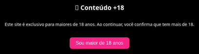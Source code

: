 <!DOCTYPE html><html lang="pt-BR">
<head>
  <meta charset="UTF-8">
  <meta name="viewport" content="width=device-width, initial-scale=1.0">
  <meta name="description" content="Site oficial adulto da modelo Sabrina – Conteúdo sensual +18 com compra direta por Pix.">
  <meta name="keywords" content="modelo adulta, conteúdo +18, packs sensuais, venda Pix, Sabrina sensual">
  <meta name="author" content="Sabrina">
  <title>Sabrina +18 – Conteúdo Exclusivo</title>
  <style>
    * { box-sizing: border-box; }
    body {
      margin: 0;
      font-family: 'Segoe UI', Tahoma, Geneva, Verdana, sans-serif;
      background-color: #111;
      color: #fff;
    }
    header {
      background: linear-gradient(to bottom, #000000c0, #000000), url('https://via.placeholder.com/1500x900') center/cover no-repeat;
      height: 100vh;
      display: flex;
      flex-direction: column;
      justify-content: center;
      align-items: center;
      text-align: center;
    }
    header h1 {
      font-size: 3rem;
      color: #f72585;
    }
    header p {
      font-size: 1.4rem;
      margin: 1rem 0;
      color: #ffb3c1;
    }
    header a {
      background-color: #f72585;
      color: white;
      padding: 0.8rem 1.5rem;
      text-decoration: none;
      border-radius: 8px;
      font-weight: bold;
    }
    section {
      padding: 3rem 2rem;
      max-width: 900px;
      margin: auto;
    }
    .galeria {
      display: grid;
      grid-template-columns: repeat(auto-fit, minmax(200px, 1fr));
      gap: 1rem;
    }
    .galeria img {
      width: 100%;
      border-radius: 10px;
      border: 2px solid #f72585;
    }
    .pix-section {
      background-color: #1a1a1a;
      padding: 2rem;
      border-radius: 10px;
      margin: 2rem auto;
      text-align: center;
    }
    .pix-section img {
      max-width: 200px;
      margin: 1rem auto;
      border-radius: 10px;
    }
    .tabela-precos {
      background-color: #222;
      padding: 2rem;
      border-radius: 10px;
      margin: 2rem auto;
      text-align: center;
    }
    .tabela-precos table {
      width: 100%;
      border-collapse: collapse;
      margin-top: 1rem;
    }
    .tabela-precos th, .tabela-precos td {
      border: 1px solid #f72585;
      padding: 12px;
    }
    .tabela-precos th {
      background-color: #f72585;
      color: white;
    }
    .tabela-precos td {
      background-color: #333;
    }
    footer {
      text-align: center;
      padding: 2rem;
      background-color: #000;
      color: #ccc;
      font-size: 0.9rem;
    }
    .whatsapp-float {
      position: fixed;
      bottom: 20px;
      right: 20px;
      background-color: #25D366;
      color: white;
      border-radius: 50%;
      width: 60px;
      height: 60px;
      display: flex;
      align-items: center;
      justify-content: center;
      font-size: 30px;
      text-decoration: none;
      z-index: 999;
    }
    #age-verification {
      position: fixed;
      top: 0;
      left: 0;
      width: 100%;
      height: 100%;
      background-color: #000;
      color: white;
      display: flex;
      flex-direction: column;
      justify-content: center;
      align-items: center;
      z-index: 9999;
    }
    #age-verification button {
      margin-top: 20px;
      padding: 10px 20px;
      background-color: #f72585;
      color: white;
      border: none;
      font-size: 16px;
      border-radius: 8px;
    }
  </style>
</head>
<body><div id="age-verification">
  <h2>🔞 Conteúdo +18</h2>
  <p>Este site é exclusivo para maiores de 18 anos. Ao continuar, você confirma que tem mais de 18.</p>
  <button onclick="document.getElementById('age-verification').style.display='none'">Sou maior de 18 anos</button>
</div><header>
  <h1>Sabrina +18</h1>
  <p>Conteúdo exclusivo e sensual da melhor modelo do Brasil</p>
  <a href="#conteudo">Ver Conteúdo</a>
</header><section id="conteudo">
  <h2>Galeria Sensual</h2>
  <div class="galeria">
    <img src="https://via.placeholder.com/400x600" alt="Pack 1">
    <img src="https://via.placeholder.com/400x600" alt="Pack 2">
    <img src="https://via.placeholder.com/400x600" alt="Pack 3">
    <img src="https://via.placeholder.com/400x600" alt="Pack 4">
  </div>
</section><section class="pix-section">
  <h2>Adquira Seu Conteúdo</h2>
  <p>Faça o pagamento via PIX e envie o comprovante no WhatsApp.</p>
  <img src="https://via.placeholder.com/200" alt="QR Code Pix">
  <p>💸 <strong>Chave Pix:</strong> 16 99962-2214</p>
  <p>📲 WhatsApp: <a href="https://wa.me/5516999622214" style="color:#f72585;">Clique aqui para conversar</a></p>
</section><section class="tabela-precos">
  <h2>Planos e Tabela de Preços</h2>
  <table>
    <tr>
      <th>Produto</th>
      <th>Descrição</th>
      <th>Preço</th>
    </tr>
    <tr>
      <td>Pack Básico</td>
      <td>5 fotos sensuais exclusivas</td>
      <td>R$ 19,90</td>
    </tr>
    <tr>
      <td>Pack Deluxe</td>
      <td>15 fotos + 2 vídeos curtos</td>
      <td>R$ 49,90</td>
    </tr>
    <tr>
      <td>Pack Premium</td>
      <td>30 fotos + 5 vídeos + conteúdo surpresa</td>
      <td>R$ 80,00</td>
    </tr>
  </table>
</section><footer>
  <p>&copy; 2025 Sabrina +18 – Todos os direitos reservados.</p>
  <p>Proibido compartilhar, gravar ou redistribuir o conteúdo sem autorização.</p>
</footer><a href="https://wa.me/5516999622214" class="whatsapp-float" target="_blank">💬</a>

</body>
</html>
